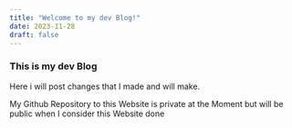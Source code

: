 ```yaml
---
title: "Welcome to my dev Blog!"
date: 2023-11-28
draft: false
---
```


### This is my dev Blog
Here i will post changes that I made and will make.

My Github Repository to this Website is private at the Moment but will be public when I consider this Website done